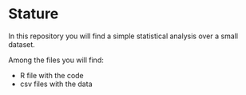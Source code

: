 # Stature

In this repository you will find a simple statistical analysis over a small dataset.

Among the files you will find:
- R file with the code 
- csv files with the data

